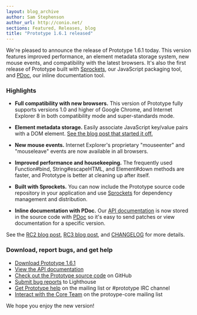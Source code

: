 ```yaml
---
layout: blog_archive
author: Sam Stephenson
author_url: http://conio.net/
sections: Featured, Releases, blog
title: "Prototype 1.6.1 released"
---
```


We're pleased to announce the release of Prototype 1.6.1 today. This version features improved performance, an element metadata storage system, new mouse events, and compatibility with the latest browsers. It's also the first release of Prototype built with [Sprockets](http://getsprockets.org/), our JavaScript packaging tool, and [PDoc](http://pdoc.org/), our inline documentation tool.

### Highlights

* **Full compatibility with new browsers.** This version of Prototype fully supports versions 1.0 and higher of Google Chrome, and Internet Explorer 8 in both compatibility mode and super-standards mode.

* **Element metadata storage.** Easily associate JavaScript key/value pairs with a DOM element. [See the blog post that started it off.](http://prototypejs.org/2009/2/16/pimp-my-code-1-element-storage)

* **New mouse events.** Internet Explorer's proprietary "mouseenter" and "mouseleave" events are now available in all browsers.

* **Improved performance and housekeeping.** The frequently used Function#bind, String#escapeHTML, and Element#down methods are faster, and Prototype is better at cleaning up after itself.

* **Built with Sprockets.** You can now include the Prototype source code repository in your application and use [Sprockets](http://getsprockets.org/) for dependency management and distribution.

* **Inline documentation with PDoc.** Our [API documentation](http://api.prototypejs.org/) is now stored in the source code with [PDoc](http://pdoc.org/) so it's easy to send patches or view documentation for a specific version. 

See the [RC2 blog post](http://prototypejs.org/2009/3/27/prototype-1-6-1-rc2-ie8-compatibility-element-storage-and-bug-fixes), [RC3 blog post](http://prototypejs.org/2009/6/16/prototype-1-6-1-rc3-chrome-support-and-pdoc), and [CHANGELOG](http://github.com/sstephenson/prototype/blob/f405b2c510e09b55d08c926a9e1a5c2e2d0a1834/CHANGELOG) for more details.


### Download, report bugs, and get help

* [Download Prototype 1.6.1](http://prototypejs.org/assets/2009/8/31/prototype.js)
* [View the API documentation](http://api.prototypejs.org/)
* [Check out the Prototype source code](http://github.com/sstephenson/prototype/) on GitHub
* [Submit bug reports](http://prototype.lighthouseapp.com/) to Lighthouse
* [Get Prototype help](http://prototypejs.org/discuss) on the mailing list or #prototype IRC channel
* [Interact with the Core Team](http://groups.google.com/group/prototype-core) on the protoype-core mailing list


We hope you enjoy the new version!

